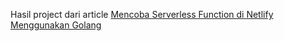 Hasil project dari article [Mencoba Serverless Function di Netlify Menggunakan Golang](https://personal-blog-dcff3.web.app/article/cf94c422-a698-4d03-8c47-0a6b0b4833b9)